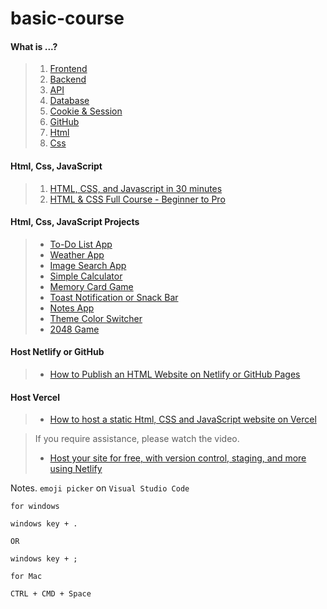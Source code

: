# basic-course

#### What is ...?
> 1. [Frontend](https://youtu.be/WG5ikvJ2TKA?si=a4SXsoyG089Ll1yB)
> 2. [Backend](https://youtu.be/XBu54nfzxAQ?si=fN9y0qgQgl_nS34e)
> 3. [API](https://www.youtube.com/watch?v=s7wmiS2mSXY)
> 4. [Database](https://www.youtube.com/watch?v=s7wmiS2mSXY)
> 5. [Cookie & Session](https://www.youtube.com/watch?v=K4UKj5htg-E)
> 6. [GitHub](https://www.youtube.com/watch?v=4lkrx2U9f6I)
> 7. [Html](https://www.youtube.com/watch?v=salY_Sm6mv4)
> 8. [Css](https://www.youtube.com/watch?v=OEV8gMkCHXQ)

#### Html, Css, JavaScript
> 1. [HTML, CSS, and Javascript in 30 minutes](https://youtu.be/_GTMOmRrqkU?si=RNm4rZTmI33kD_oi)
> 2. [HTML & CSS Full Course - Beginner to Pro](https://youtu.be/G3e-cpL7ofc?si=gF5n7myTIUvilGL6)

#### Html, Css, JavaScript Projects
> - [To-Do List App](https://youtu.be/G0jO8kUrg-I?si=XBk3CXxxQWr86wWJ)
> - [Weather App](https://youtu.be/MIYQR-Ybrn4?si=taCxzcau8u1DA8f4)
> - [Image Search App](https://youtu.be/oaliV2Dp7WQ?si=Q_W8W5Cds2vxiiJr)
> - [Simple Calculator](https://youtu.be/HQCLzqhiT2w?si=2xUJWqBrSxCVMT05)
> - [Memory Card Game](https://youtu.be/M0egyNvsN-Y?si=s7ng9pyBrxPP-jcT)
> - [Toast Notification or Snack Bar](https://youtu.be/mkNITfM1gm8?si=aGMonSSewbZftuHu)
> - [Notes App](https://youtu.be/n3U4jFbp05M?si=HmMkQiiiP1-lO4uN)
> - [Theme Color Switcher](https://youtu.be/3Qr6-WHtIRc?si=F1rTGaSeAZVt7Jeq)
> - [2048 Game](https://youtu.be/XM2n1gu4530?si=x9SBpzvoCLLye1Qj)

#### Host Netlify or GitHub
> - [How to Publish an HTML Website on Netlify or GitHub Pages](https://www.freecodecamp.org/news/publish-your-website-netlify-github/)

#### Host Vercel
> - [How to host a static Html, CSS and JavaScript website on Vercel](https://youtu.be/WM8ICbqTQJw)

> If you require assistance, please watch the video.
> - [Host your site for free, with version control, staging, and more using Netlify](https://youtu.be/i9qCmQ2EeUA?si=oFYx3khIP9HKMCHu)

Notes. `emoji picker` on `Visual Studio Code`
```
for windows

windows key + .

OR

windows key + ;

for Mac

CTRL + CMD + Space
```
